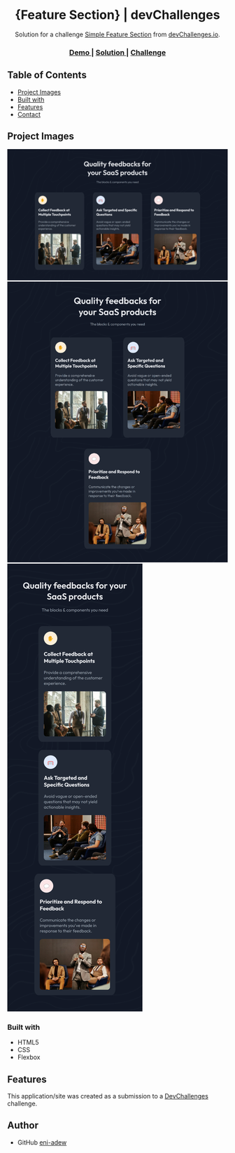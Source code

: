<h1 align="center">{Feature Section} | devChallenges</h1>

<div align="center">
   Solution for a challenge <a href="https://devchallenges.io/challenge/simple-feature-section-challenge" target="_blank">Simple Feature Section</a> from <a href="http://devchallenges.io" target="_blank">devChallenges.io</a>.
</div>

<div align="center">
  <h3>
    <a href="{https://feature-section-byeniola.netlify.app/}">
      Demo
    </a>
    <span> | </span>
    <a href="{https://github.com/eni-adew/Feature-Section-Project-Dev-Challenges}">
      Solution
    </a>
    <span> | </span>
    <a href="https://devchallenges.io/challenge/simple-feature-section-challenge">
      Challenge
    </a>
  </h3>
</div>


## Table of Contents

- [Project Images](#project-images)
- [Built with](#built-with)
- [Features](#features)
- [Contact](#contact)


## Project Images

![screenshot](/assets/images/project%20screenshot.png)
![screenshot](/assets/images/project%20screenshot%20tablet%20view.png)
![screenshot](/assets/images/project%20screenshot%20mobile%20view.png)

### Built with

- HTML5
- CSS
- Flexbox

## Features

This application/site was created as a submission to a [DevChallenges](https://devchallenges.io/challenge/simple-feature-section-challenge) challenge.


## Author

- GitHub [eni-adew](https://github.com/eni-adew)
